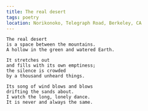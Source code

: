 ```yaml
---
title: The real desert
tags: poetry
location: Norikonoko, Telegraph Road, Berkeley, CA
---
```


    The real desert
    is a space between the mountains.
    A hollow in the green and watered Earth.

    It stretches out
    and fills with its own emptiness;
    the silence is crowded
    by a thousand unheard things.

    Its song of wind blows and blows
    drifting the sands about.
    I watch the long, lonely dance.
    It is never and always the same.


